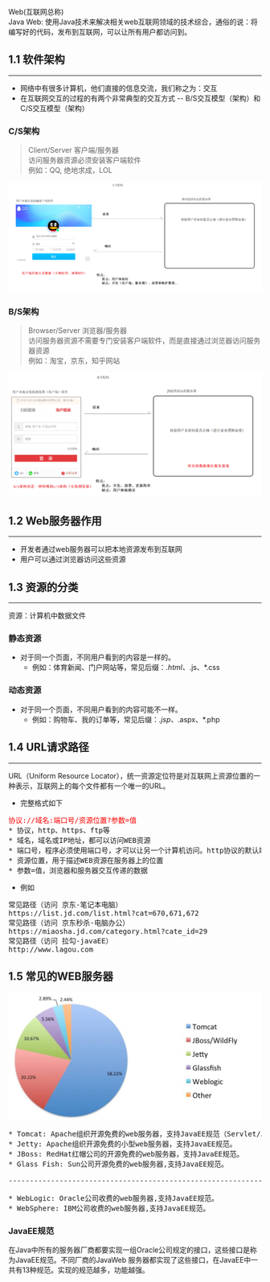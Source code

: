 Web(互联网总称)<br/>
Java Web: 使用Java技术来解决相关web互联网领域的技术综合，通俗的说：将编写好的代码，发布到互联网，可以让所有用户都访问到。

## 1.1 软件架构
***
* 网络中有很多计算机，他们直接的信息交流，我们称之为：交互
* 在互联网交互的过程的有两个非常典型的交互方式 -- B/S交互模型（架构）和C/S交互模型（架构）

### C/S架构
> Client/Server 客户端/服务器<br/>
> 访问服务器资源必须安装客户端软件<br/>
> 例如：QQ, 绝地求成，LOL<br/>
> 
![C/S架构](./imgs/CS架构.png)

### B/S架构
> Browser/Server 浏览器/服务器<br/>
> 访问服务器资源不需要专门安装客户端软件，而是直接通过浏览器访问服务器资源<br/>
> 例如：淘宝，京东，知乎网站<br/>

![B/S架构](./imgs/BS架构.png)

## 1.2 Web服务器作用
***
* 开发者通过web服务器可以把本地资源发布到互联网
* 用户可以通过浏览器访问这些资源

## 1.3 资源的分类
***
资源：计算机中数据文件

### 静态资源
* 对于同一个页面，不同用户看到的内容是一样的。
    - 例如：体育新闻、门户网站等，常见后缀：*.html、*.js、*.css
    

### 动态资源
* 对于同一个页面，不同用户看到的内容可能不一样。
    - 例如：购物车、我的订单等，常见后缀：*.jsp、*.aspx、*.php
    
## 1.4 URL请求路径
***
URL（Uniform Resource Locator），统一资源定位符是对互联网上资源位置的一种表示，互联网上的每个文件都有一个唯一的URL。
* 完整格式如下
<pre>
<font color="red">协议://域名:端口号/资源位置?参数=值</font>
* 协议，http、https、ftp等
* 域名，域名或IP地址，都可以访问WEB资源
* 端口号，程序必须使用端口号，才可以让另一个计算机访问。http协议的默认端口：80
* 资源位置，用于描述WEB资源在服务器上的位置
* 参数=值，浏览器和服务器交互传递的数据
</pre>

* 例如
<pre>
常见路径（访问 京东-笔记本电脑）
https://list.jd.com/list.html?cat=670,671,672
常见路径（访问 京东秒杀-电脑办公）
https://miaosha.jd.com/category.html?cate_id=29
常见路径（访问 拉勾-javaEE）
http://www.lagou.com
</pre>

## 1.5 常见的WEB服务器
![常见web服务器](./imgs/常见web服务器.png)

<pre>
* Tomcat: Apache组织开源免费的web服务器，支持JavaEE规范（Servlet/Jsp）
* Jetty: Apache组织开源免费的小型web服务器，支持JavaEE规范。
* JBoss: RedHat红帽公司的开源免费的web服务器，支持JavaEE规范。
* Glass Fish: Sun公司开源免费的web服务器,支持JavaEE规范。

----------------------------------------------------------------

* WebLogic: Oracle公司收费的web服务器,支持JavaEE规范。
* WebSphere: IBM公司收费的web服务器,支持JavaEE规范。
</pre>

### JavaEE规范
在Java中所有的服务器厂商都要实现一组Oracle公司规定的接口，这些接口是称为JavaEE规范。不同厂商的JavaWeb
服务器都实现了这些接口，在JavaEE中一共有13种规范。实现的规范越多，功能越强。
